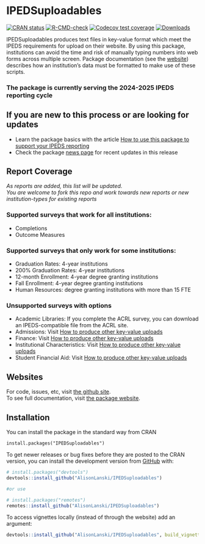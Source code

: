 
<!-- README.md is generated from README.Rmd. Please edit that file -->

# IPEDSuploadables

<!-- badges: start -->

[![CRAN
status](https://www.r-pkg.org/badges/version/IPEDSuploadables)](https://CRAN.R-project.org/package=IPEDSuploadables)
[![R-CMD-check](https://github.com/AlisonLanski/IPEDSuploadables/actions/workflows/R-CMD-check.yaml/badge.svg)](https://github.com/AlisonLanski/IPEDSuploadables/actions/workflows/R-CMD-check.yaml)
[![Codecov test
coverage](https://codecov.io/gh/AlisonLanski/IPEDSuploadables/graph/badge.svg)](https://app.codecov.io/gh/AlisonLanski/IPEDSuploadables)
[![Downloads](https://cranlogs.r-pkg.org/badges/IPEDSuploadables)](https://CRAN.R-project.org/package=IPEDSuploadables)
<!-- badges: end -->

IPEDSuploadables produces text files in key-value format which meet the
IPEDS requirements for upload on their website. By using this package,
institutions can avoid the time and risk of manually typing numbers into
web forms across multiple screen. Package documentation (see the
[website](https://alisonlanski.github.io/IPEDSuploadables/)) describes
how an institution’s data must be formatted to make use of these
scripts.

### The package is currently serving the 2024-2025 IPEDS reporting cycle

## If you are new to this process or are looking for updates

- Learn the package basics with the article [How to use this package to
  support your IPEDS
  reporting](https://alisonlanski.github.io/IPEDSuploadables/articles/howto_overall_ipedsuploadables.html)
- Check the package [news
  page](https://alisonlanski.github.io/IPEDSuploadables/news/index.html)
  for recent updates in this release

## Report Coverage

*As reports are added, this list will be updated.  
You are welcome to fork this repo and work towards new reports or new
institution-types for existing reports*

### Supported surveys that work for all institutions:

- Completions
- Outcome Measures

### Supported surveys that only work for some institutions:

- Graduation Rates: 4-year institutions
- 200% Graduation Rates: 4-year institutions
- 12-month Enrollment: 4-year degree granting institutions
- Fall Enrollment: 4-year degree granting institutions
- Human Resources: degree granting institutions with more than 15 FTE

### Unsupported surveys with options

- Academic Libraries: If you complete the ACRL survey, you can download
  an IPEDS-compatible file from the ACRL site.
- Admissions: Visit [How to produce other key-value
  uploads](https://alisonlanski.github.io/IPEDSuploadables/articles/howto_use_autoformat.html)
- Finance: Visit [How to produce other key-value
  uploads](https://alisonlanski.github.io/IPEDSuploadables/articles/howto_use_autoformat.html)
- Institutional Characteristics: Visit [How to produce other key-value
  uploads](https://alisonlanski.github.io/IPEDSuploadables/articles/howto_use_autoformat.html)
- Student Financial Aid: Visit [How to produce other key-value
  uploads](https://alisonlanski.github.io/IPEDSuploadables/articles/howto_use_autoformat.html)

## Websites

For code, issues, etc, visit [the github
site](https://github.com/AlisonLanski/IPEDSuploadables/).  
To see full documentation, visit [the package
website](https://alisonlanski.github.io/IPEDSuploadables/).

## Installation

You can install the package in the standard way from CRAN

    install.packages("IPEDSuploadables")

To get newer releases or bug fixes before they are posted to the CRAN
version, you can install the development version from
[GitHub](https://github.com/AlisonLanski/IPEDSuploadables) with:

``` r
# install.packages("devtools")
devtools::install_github("AlisonLanski/IPEDSuploadables")

#or use

# install.packages("remotes")
remotes::install_github("AlisonLanski/IPEDSuploadables")
```

To access vignettes locally (instead of through the website) add an
argument:

``` r
devtools::install_github("AlisonLanski/IPEDSuploadables", build_vignettes = TRUE)
```
